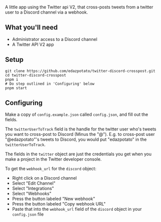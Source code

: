 A little app using the Twitter api V2, that cross-posts tweets from a twitter user to a Discord channel via a webhook.

## What you'll need

-   Administrator access to a Discord channel
-   A Twitter API V2 app

## Setup

```shell
git clone https://github.com/edazpotato/twitter-discord-crosspost.git
cd twitter-discord-crosspost
pnpm i
# Do step outlined in 'Configuring' below
pnpm start
```

## Configuring

Make a copy of `config.example.json` called `config.json`, and fill out the fields.

The `twitterUserToTrack` field is the handle for the twitter user who's tweets you want to cross-post to Discord (Minus the "@"). E.g. to cross-post user "@edazpotato"'s tweets to Discord, you would put "edazpotato" in the `twitterUserToTrack`.

The fields in the `twitter` object are just the credentials you get when you make a project in the Twitter developer console.

To get the `webhook_url` for the `discord` object:

-   Right click on a Discord channel
-   Select "Edit Channel"
-   Select "Integrations"
-   Select "Webhooks"
-   Press the button labeled "New webhook"
-   Press the button labeled "Copy webhook URL"
-   Paste that into the `webhook_url` field of the `discord` object in your `config.json` file
